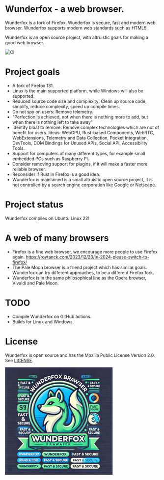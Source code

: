 Wunderfox - a web browser.
=========================

Wunderfox is a fork of Firefox.  Wunderfox is secure, fast and modern web browser. Wunderfox supports modern web standards such as HTML5. 

Wunderfox is an open source project, with altruistic goals for making a good web browser. 

![CI](https://github.com/wunderfox/wunderfox/actions/workflows/build-firefox.yml/badge.svg)

Project goals
=============
- A fork of Firefox 131.
- Linux is the main supported platform, while Windows will also be supported.
- Reduced source code size and complexity: Clean up source code, simplify, reduce complexity, speed up compile times.
- Do not spy on users: Remove telemetry. 
- "Perfection is achieved, not when there is nothing more to add, but when there is nothing left to take away"
- Identify bloat to remove: Remove complex technologies which are not of benefit for users. Ideas: WebGPU, Rust-based Components, WebRTC, WebExtensions, Telemetry and Data Collection, Pocket Integration, DevTools, DOM Bindings for Unused APIs, Social API, Accessibility Tools.
- Support for computers of many different types, for example small embedded PCs such as Raspberry PI.
- Consider removing support for plugins, if it will make a faster more reliable browser.
- Reconsider if Rust in Firefox is a good idea.
- Wunderfox is maintained is a small altruistic open source project, it is not controlled by a search engine corporation like Google or Netscape.


Project status
==============
Wunderfox compiles on Ubuntu Linux 22!

A web of many browsers
======================
- Firefox is a fine web browser, we encourage more people to use Firefox again. https://roytanck.com/2023/12/23/in-2024-please-switch-to-firefox/
- The Pale Moon browser is a friend project which has similar goals. Wunderfox can try different approaches, to be a different Firefox fork.
- Wunderfox is in the same philosophical line as the Opera browser, Vivaldi and Pale Moon.

TODO
====
- Compile Wunderfox on GitHub actions.
- Builds for Linux and Windows.

License
=======
Wunderfox is open source and has the Mozilla Public License Version 2.0. See [LICENSE](LICENSE).


![Wunderfox](wunderfox-logo.png "Wunderfox")



